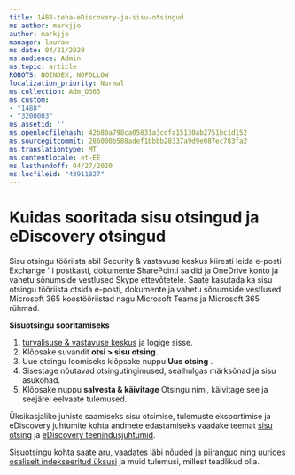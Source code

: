 ```yaml
---
title: 1488-teha-eDiscovery-ja-sisu-otsingud
ms.author: markjjo
author: markjjo
manager: lauraw
ms.date: 04/21/2020
ms.audience: Admin
ms.topic: article
ROBOTS: NOINDEX, NOFOLLOW
localization_priority: Normal
ms.collection: Adm_O365
ms.custom:
- "1488"
- "3200003"
ms.assetid: ''
ms.openlocfilehash: 42b80a798ca05831a3cdfa15130ab2751bc1d152
ms.sourcegitcommit: 286000b588adef1bbbb28337a9d9e087ec783fa2
ms.translationtype: MT
ms.contentlocale: et-EE
ms.lasthandoff: 04/27/2020
ms.locfileid: "43911827"
---
```

# <a name="how-to-perform-content-searches-and-ediscovery-searches"></a>Kuidas sooritada sisu otsingud ja eDiscovery otsingud

Sisu otsingu tööriista abil Security & vastavuse keskus kiiresti leida e-posti Exchange ' i postkasti, dokumente SharePointi saidid ja OneDrive konto ja vahetu sõnumside vestlused Skype ettevõtetele. Saate kasutada ka sisu otsingu tööriista otsida e-posti, dokumente ja vahetu sõnumside vestlused Microsoft 365 koostööriistad nagu Microsoft Teams ja Microsoft 365 rühmad.

**Sisuotsingu sooritamiseks**

1. [turvalisuse & vastavuse keskus](https://protection.office.com) ja logige sisse.
2. Klõpsake suvandit **otsi > sisu otsing**.
3. Uue otsingu loomiseks klõpsake nuppu **Uus otsing** .
4. Sisestage nõutavad otsingutingimused, sealhulgas märksõnad ja sisu asukohad.  
5. Klõpsake nuppu **salvesta & käivitage** Otsingu nimi, käivitage see ja seejärel eelvaate tulemused.

Üksikasjalike juhiste saamiseks sisu otsimise, tulemuste eksportimise ja eDiscovery juhtumite kohta andmete edastamiseks vaadake teemat [sisu otsing](https://docs.microsoft.com/office365/securitycompliance/content-search) ja [eDiscovery teenindusjuhtumid](https://docs.microsoft.com/office365/securitycompliance/ediscovery-cases).

Sisuotsingu kohta saate aru, vaadates läbi [nõuded ja piirangud](https://docs.microsoft.com/office365/securitycompliance/limits-for-content-search) ning [uurides osaliselt indekseeritud üksusi](https://docs.microsoft.com/office365/securitycompliance/investigating-partially-indexed-items-in-ediscovery) ja muid tulemusi, millest teadlikud olla.